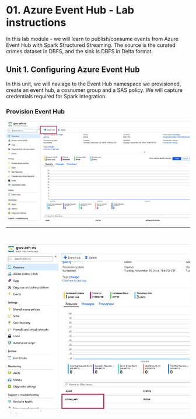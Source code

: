 # 01. Azure Event Hub - Lab instructions

In this lab module - we will learn to publish/consume events from Azure Event Hub with Spark Structured Streaming.  The source is the curated crimes dataset in DBFS, and the sink is DBFS in Delta format.<br>

## Unit 1. Configuring Azure Event Hub
In this unit, we will naviage to the Event Hub namespace we provisioned, create an event hub, a cosnumer group and a SAS policy.  We will capture credentials required for Spark integration.<br>

### Provision Event Hub

![1-aeh](../../../images/2-aeh/1.png)
<br>
<hr>
<br>

![2-aeh](../../../images/2-aeh/2.png)


